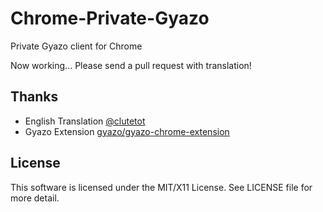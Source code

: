 Chrome-Private-Gyazo
====================

Private Gyazo client for Chrome

Now working...
Please send a pull request with translation!

Thanks
------

 - English Translation [@clutetot](https://twitter.com/clutetot)
 - Gyazo Extension [gyazo/gyazo-chrome-extension](https://github.com/gyazo/gyazo-chrome-extension)

License
-------

This software is licensed under the MIT/X11 License.
See LICENSE file for more detail.